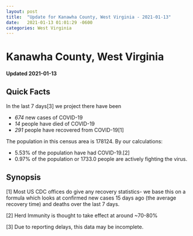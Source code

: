 ```yaml
---
layout: post
title:  "Update for Kanawha County, West Virginia - 2021-01-13"
date:   2021-01-13 01:01:29 -0600
categories: West Virginia
---
```


# Kanawha County, West Virginia
#### Updated 2021-01-13

## Quick Facts

In the last 7 days[3] we project there have been
- *674* new cases of COVID-19
- *14* people have died of COVID-19
- *291* people have recovered from COVID-19[1]

The population in this census area is 178124. By our calculations:
- 5.53% of the population have had COVID-19.[2]
- 0.97% of the population or 1733.0 people are actively fighting the virus.

## Synopsis




[1] Most US CDC offices do give any recovery statistics- we base this on a formula which looks at confirmed new cases
15 days ago (the average recovery time) and deaths over the last 7 days.

[2] Herd Immunity is thought to take effect at around ~70-80%

[3] Due to reporting delays, this data may be incomplete.
 
    